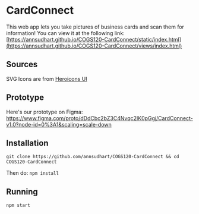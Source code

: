 # CardConnect
This web app lets you take pictures of business cards and scan them for information!
You can view it at the following link: [https://annsudhart.github.io/COGS120-CardConnect/static/index.html](https://annsudhart.github.io/COGS120-CardConnect/views/index.html)

## Sources
SVG Icons are from [Heroicons UI](https://github.com/sschoger/heroicons-ui)


## Prototype
Here's our prototype on Figma:
https://www.figma.com/proto/dDdCbc2bZ3C4Nvqc2IK0pGgj/CardConnect-v1.0?node-id=0%3A1&scaling=scale-down


## Installation
``
git clone https://github.com/annsudhart/COGS120-CardConnect && cd COGS120-CardConnect
``

Then do:
``
npm install
``
## Running
``
npm start
``

